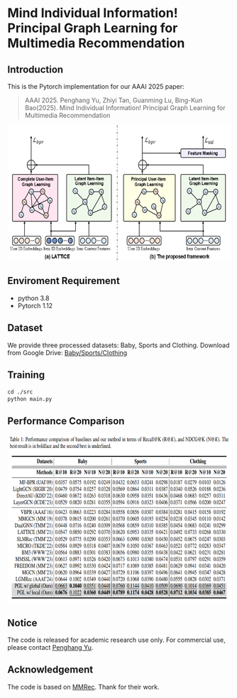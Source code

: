 # Mind Individual Information! Principal Graph Learning for Multimedia Recommendation

## Introduction

This is the Pytorch implementation for our AAAI 2025 paper:

>AAAI 2025. Penghang Yu, Zhiyi Tan, Guanming Lu, Bing-Kun Bao(2025). Mind Individual Information! Principal Graph Learning for Multimedia Recommendation
<img src="image/framework.png" width="900px" height="306px"/>

## Enviroment Requirement
- python 3.8
- Pytorch 1.12

## Dataset
We provide three processed datasets: Baby, Sports and Clothing.
Download from Google Drive: [Baby/Sports/Clothing](https://drive.google.com/file/d/1tpP-IQtUubSlVvYpkA61bffPKkhvT62T/view?usp=drive_link)

## Training
  ```
  cd ./src
  python main.py
  ```
## Performance Comparison
<img src="image/result.png" width="900px" height="380px"/>

## Notice
The code is released for academic research use only. For commercial use, please contact [Penghang Yu](y463213402@gmail.com).

## Acknowledgement
The code is based on [MMRec](https://github.com/enoche/MMRec). Thank for their work.
